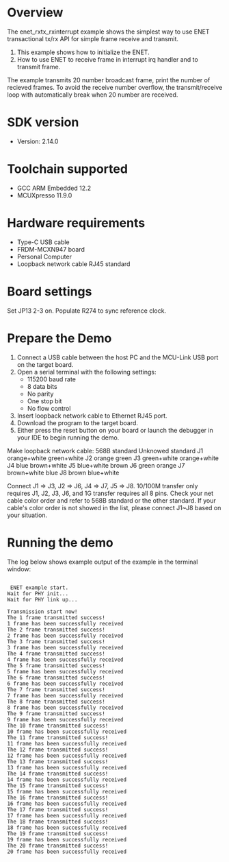 Overview
========

The enet_rxtx_rxinterrupt example shows the simplest way to use ENET transactional tx/rx API for simple frame receive and transmit.

1. This example shows how to initialize the ENET.
2. How to use ENET to receive frame in interrupt irq handler and to transmit frame.

The example transmits 20 number broadcast frame, print the number of recieved frames. To avoid
the receive number overflow, the transmit/receive loop with automatically break when 20 number
are received.



SDK version
===========
- Version: 2.14.0

Toolchain supported
===================
- GCC ARM Embedded  12.2
- MCUXpresso  11.9.0

Hardware requirements
=====================
- Type-C USB cable
- FRDM-MCXN947 board
- Personal Computer
- Loopback network cable RJ45 standard

Board settings
==============
Set JP13 2-3 on.
Populate R274 to sync reference clock.

Prepare the Demo
================
1.  Connect a USB cable between the host PC and the MCU-Link USB port on the target board.
2.  Open a serial terminal with the following settings:
    - 115200 baud rate
    - 8 data bits
    - No parity
    - One stop bit
    - No flow control
3.  Insert loopback network cable to Ethernet RJ45 port.
4.  Download the program to the target board.
5.  Either press the reset button on your board or launch the debugger in your IDE to begin running the demo.

Make loopback network cable:
      568B standard 	 Unknowed standard
J1    orange+white       green+white
J2    orange             green
J3    green+white        orange+white
J4    blue               brown+white
J5    blue+white         brown
J6    green              orange
J7	  brown+white        blue
J8    brown              blue+white

Connect J1 => J3, J2 => J6, J4 => J7, J5 => J8. 10/100M transfer only requires J1, J2, J3, J6, and 1G transfer requires all 8 pins.
Check your net cable color order and refer to 568B standard or the other standard. If your cable's color order is not showed in the list,
please connect J1~J8 based on your situation.

Running the demo
================
The log below shows example output of the example in the terminal window:
~~~~~~~~~~~~~~~~~~~~~~~~~~~~~~~~~~~

 ENET example start.
Wait for PHY init...
Wait for PHY link up...

Transmission start now!
The 1 frame transmitted success!
1 frame has been successfully received
The 2 frame transmitted success!
2 frame has been successfully received
The 3 frame transmitted success!
3 frame has been successfully received
The 4 frame transmitted success!
4 frame has been successfully received
The 5 frame transmitted success!
5 frame has been successfully received
The 6 frame transmitted success!
6 frame has been successfully received
The 7 frame transmitted success!
7 frame has been successfully received
The 8 frame transmitted success!
8 frame has been successfully received
The 9 frame transmitted success!
9 frame has been successfully received
The 10 frame transmitted success!
10 frame has been successfully received
The 11 frame transmitted success!
11 frame has been successfully received
The 12 frame transmitted success!
12 frame has been successfully received
The 13 frame transmitted success!
13 frame has been successfully received
The 14 frame transmitted success!
14 frame has been successfully received
The 15 frame transmitted success!
15 frame has been successfully received
The 16 frame transmitted success!
16 frame has been successfully received
The 17 frame transmitted success!
17 frame has been successfully received
The 18 frame transmitted success!
18 frame has been successfully received
The 19 frame transmitted success!
19 frame has been successfully received
The 20 frame transmitted success!
20 frame has been successfully received

~~~~~~~~~~~~~~~~~~~~~~~~~~~~~~~~~~~
